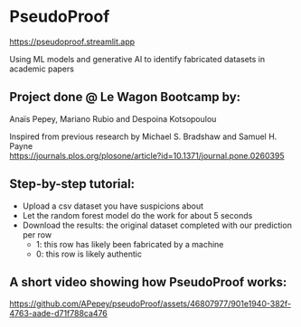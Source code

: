 # PseudoProof
https://pseudoproof.streamlit.app  

Using ML models and generative AI to identify fabricated datasets in academic papers  

## Project done @ Le Wagon Bootcamp by:  
Anaïs Pepey, Mariano Rubio and Despoina Kotsopoulou  

Inspired from previous research by Michael S. Bradshaw and Samuel H. Payne  
https://journals.plos.org/plosone/article?id=10.1371/journal.pone.0260395  

## Step-by-step tutorial:  
- Upload a csv dataset you have suspicions about
- Let the random forest model do the work for about 5 seconds
- Download the results: the original dataset completed with our prediction per row
  - 1: this row has likely been fabricated by a machine
  - 0: this row is likely authentic

## A short video showing how PseudoProof works:

https://github.com/APepey/pseudoProof/assets/46807977/901e1940-382f-4763-aade-d71f788ca476
